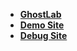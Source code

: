 
- **[GhostLab](http://192.168.0.18.xip.io:8005/)**
- **[Demo Site](https://demo.ditto.com/demo)**
- **[Debug Site](https://bsdk.api.ditto.com/debug/4.0.0-beta.2020-12-14-14-25.a6cec1a4/en-us/index.html?glassesId=glasses_ping_test&disable_close=0&server=%2F%2Fvto-sandbox.partners.api.ditto.com&access_key=6fae34bc7bec2afd&partner_id=test)**
